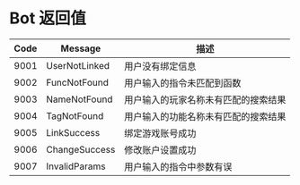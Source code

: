 # Bot 返回值

| Code | Message       | 描述                                 |
| ---- | ------------- | ------------------------------------ |
| 9001 | UserNotLinked | 用户没有绑定信息                     |
| 9002 | FuncNotFound  | 用户输入的指令未匹配到函数           |
| 9003 | NameNotFound  | 用户输入的玩家名称未有匹配的搜索结果 |
| 9004 | TagNotFound   | 用户输入的功能名称未有匹配的搜索结果 |
| 9005 | LinkSuccess   | 绑定游戏账号成功                     |
| 9006 | ChangeSuccess | 修改账户设置成功                     |
| 9007 | InvalidParams | 用户输入的指令中参数有误             |
